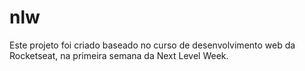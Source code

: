# nlw
Este projeto foi criado baseado no curso de desenvolvimento web da Rocketseat, na primeira semana da Next Level Week.

